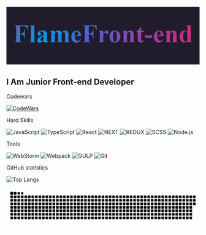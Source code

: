 ![Header](https://github.com/FlameFront-end/FlameFront-end/blob/main/assets/Header.gif)

## I Am Junior Front-end Developer

Codewars

[![CodeWars](https://www.codewars.com/users/rsschool_c203d68ae8ec3412/badges/large)](https://www.codewars.com/users/rsschool_c203d68ae8ec3412)

Hard Skills

![JavaScript](https://img.shields.io/badge/-JavaScript-9807f2?style=for-the-badge&logo=JavaScript)
![TypeScript](https://img.shields.io/badge/-TypeScript-9807f2?style=for-the-badge&logo=TypeScript)
![React](https://img.shields.io/badge/-React-9807f2?style=for-the-badge&logo=React)
![NEXT](https://img.shields.io/badge/-Next.js-9807f2?style=for-the-badge&logo=Next.js)
![REDUX](https://img.shields.io/badge/-REDUX-9807f2?style=for-the-badge&logo=REDUX)
![SCSS](https://img.shields.io/badge/SCSS-9807f2.svg?style=for-the-badge&logo=SASS&logoColor=white)
![Node.js](https://img.shields.io/badge/-Node.js-9807f2?style=for-the-badge&logo=Node.js)

Tools

![WebStorm](https://img.shields.io/badge/-WebStorm-13069c?style=for-the-badge&logo=WEBSTORM)
![Webpack](https://img.shields.io/badge/-Webpack-13069c?style=for-the-badge&logo=Webpack)
![GULP](https://img.shields.io/badge/-GULP-13069c?style=for-the-badge&logo=GULP)
![Git](https://img.shields.io/badge/-Git-13069c?style=for-the-badge&logo=Git)

GitHub statistics

![Top Langs](https://github-readme-stats.vercel.app/api/top-langs/?username=FlameFront-end&theme=tokyonight)


![github-snake.svg](assets%2Fgithub-snake.svg)

